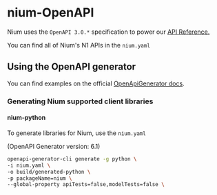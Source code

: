 # nium-OpenAPI

Nium uses the `OpenAPI 3.0.*` specification to power our [API Reference.](https://docs.nium.com/apis/reference)

You can find all of Nium's N1 APIs in the `nium.yaml`

## Using the OpenAPI generator

You can find examples on the official [OpenApiGenerator docs](https://github.com/OpenAPITools/openapi-generator#3---usage).

### Generating Nium supported client libraries
#### nium-python
To generate libraries for Nium, use the `nium.yaml`

(OpenAPI Generator version: 6.1)

```bash
openapi-generator-cli generate -g python \
-i nium.yaml \
-o build/generated-python \
-p packageName=nium \
--global-property apiTests=false,modelTests=false \
```